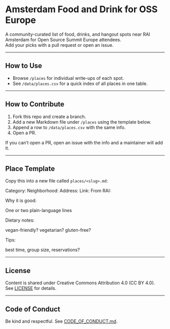 # Amsterdam Food and Drink for OSS Europe

A community-curated list of food, drinks, and hangout spots near RAI Amsterdam for Open Source Summit Europe attendees.  
Add your picks with a pull request or open an issue.

---

## How to Use
- Browse `/places` for individual write-ups of each spot.  
- See `/data/places.csv` for a quick index of all places in one table.  

---

## How to Contribute
1. Fork this repo and create a branch.  
2. Add a new Markdown file under `/places` using the template below.  
3. Append a row to `/data/places.csv` with the same info.  
4. Open a PR.  

If you can’t open a PR, open an issue with the info and a maintainer will add it.

---

## Place Template

Copy this into a new file called `places/<slug>.md`:

<Name>
Category: <food | coffee | drinks | dessert>
Neighborhood: <optional>
Address: <street, city>
Link: <official or maps>
From RAI: <x min tram | walk>

Why it is good:

One or two plain-language lines

Dietary notes:

vegan-friendly? vegetarian? gluten-free?

Tips:

best time, group size, reservations?

---

## License
Content is shared under Creative Commons Attribution 4.0 (CC BY 4.0).  
See [LICENSE](LICENSE) for details.

---

## Code of Conduct
Be kind and respectful. See [CODE_OF_CONDUCT.md](CODE_OF_CONDUCT.md).




